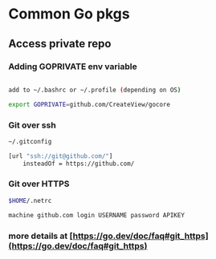 # Common Go pkgs

## Access private repo

### Adding GOPRIVATE env variable
```bash

add to ~/.bashrc or ~/.profile (depending on OS)

export GOPRIVATE=github.com/CreateView/gocore
```

### Git over ssh
```bash
~/.gitconfig

[url "ssh://git@github.com/"]
	insteadOf = https://github.com/
```

### Git over HTTPS
```bash
$HOME/.netrc

machine github.com login USERNAME password APIKEY

```
### more details at [https://go.dev/doc/faq#git_https](https://go.dev/doc/faq#git_https)
